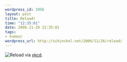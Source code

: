 ```yaml
--- 
wordpress_id: 1056
layout: post
title: Reload!
time: "12:35:01"
date: 2006-11-26 12:35:01
tags: 
- humour
wordpress_url: http://schinckel.net/2006/11/26/reload/
---
```

![Reload][1] via [xkcd][2]. 

   [1]: http://imgs.xkcd.com/comics/reload.png
   [2]: http://xkcd.com/c188.html

